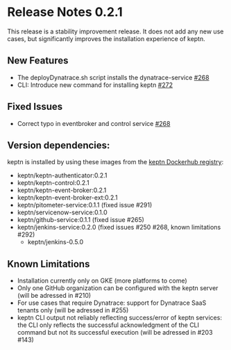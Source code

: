 # Release Notes 0.2.1

This release is a stability improvement release. It does not add any new use cases, but significantly improves the installation experience of keptn.

## New Features

- The deployDynatrace.sh script installs the dynatrace-service [#268](https://github.com/keptn/keptn/issues/268)
- CLI: Introduce new command for installing keptn [#272](https://github.com/keptn/keptn/issues/272)

## Fixed Issues
- Correct typo in eventbroker and control service [#268](https://github.com/keptn/keptn/issues/324) 

## Version dependencies:

keptn is installed by using these images from the [keptn Dockerhub registry](https://hub.docker.com/u/keptn):

- keptn/keptn-authenticator:0.2.1
- keptn/keptn-control:0.2.1
- keptn/keptn-event-broker:0.2.1
- keptn/keptn-event-broker-ext:0.2.1
- keptn/pitometer-service:0.1.1 (fixed issue #291)
- keptn/servicenow-service:0.1.0
- keptn/github-service:0.1.1 (fixed issue #265)
- keptn/jenkins-service:0.2.0 (fixed issues #250 #268, known limitations #292)
  - keptn/jenkins-0.5.0

## Known Limitations

- Installation currently only on GKE (more platforms to come)
- Only one GitHub organization can be configured with the keptn server (will be adressed in #210)
- For use cases that require Dynatrace: support for Dynatrace SaaS tenants only (will be adressed in #255)
- keptn CLI output not reliably reflecting success/error of keptn services: the CLI only reflects the successful acknowledgment of the CLI command but not its successful execution (will be adressed in #203 #143)
